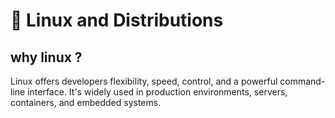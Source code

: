 # 🐧 Linux and Distributions
## why linux ?
Linux offers developers flexibility, speed, control, and a powerful command-line interface. It's widely used in production environments, servers, containers, and embedded systems.

